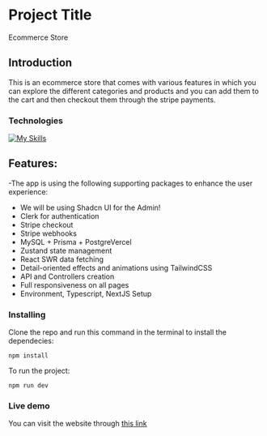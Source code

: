 # Project Title

Ecommerce Store

## Introduction

This is an ecommerce store that comes with various features in which you can explore the different categories and products and you can add them
to the cart and then checkout them through the stripe payments.

### Technologies

[![My Skills](https://skillicons.dev/icons?i=html,css,tailwind,js,ts,react,next,vercel,prisma)](https://skillicons.dev)

## Features:

-The app is using the following supporting packages to enhance the user experience:

* We will be using Shadcn UI for the Admin!
* Clerk for authentication
* Stripe checkout
* Stripe webhooks
* MySQL + Prisma + PostgreVercel
* Zustand state management
* React SWR data fetching
* Detail-oriented effects and animations using TailwindCSS
* API and Controllers creation
* Full responsiveness on all pages
* Environment, Typescript, NextJS Setup

### Installing

Clone the repo and run this command in the terminal to install the dependecies:

```
npm install
```

To run the project:

```
npm run dev
```

### Live demo

You can visit the website through [this link](https://e-commerce-application-store.vercel.app/)
